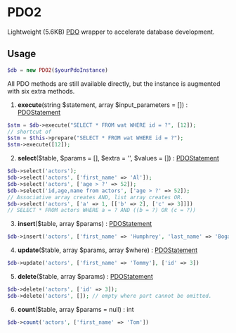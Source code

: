 
# PDO2

Lightweight (5.6KB) [PDO](http://php.net/pdo) wrapper to accelerate database development.

## Usage

```php
$db = new PDO2($yourPdoInstance)
```

All PDO methods are still available directly,
but the instance is augmented with six extra methods.

1. **execute**(string $statement, array $input_parameters = []) : [PDOStatement](http://php.net/manual/en/class.pdostatement.php)

```php
$stm = $db->execute("SELECT * FROM wat WHERE id = ?", [12]);
// shortcut of
$stm = $this->prepare("SELECT * FROM wat WHERE id = ?");
$stm->execute([12]);
```
2. **select**($table, $params = [], $extra = '', $values = []) : [PDOStatement](http://php.net/manual/en/class.pdostatement.php)

```php
$db->select('actors');
$db->select('actors', ['first_name' => 'Al']);
$db->select('actors', ['age > ?' => 52]);
$db->select('id,age,name from actors', ['age > ?' => 52]);
// Associative array creates AND, list array creates OR.
$db->select('actors', ['a' => 1, [['b' => 2], ['c' => 3]]])
// SELECT * FROM actors WHERE a = ? AND ((b = ?) OR (c = ?))
```

3. **insert**($table, array $params) : [PDOStatement](http://php.net/manual/en/class.pdostatement.php)

```php
$db->insert('actors', ['first_name' => 'Humphrey', 'last_name' => 'Bogart', 'age' => 57]);
```

4. **update**($table, array $params, array $where) : [PDOStatement](http://php.net/manual/en/class.pdostatement.php)

```php
$db->update('actors', ['first_name' => 'Tommy'], ['id' => 3])
```

5. **delete**($table, array $params) : [PDOStatement](http://php.net/manual/en/class.pdostatement.php)

```php
$db->delete('actors', ['id' => 3]);
$db->delete('actors', []); // empty where part cannot be omitted.
```

6. **count**($table, array $params = null) : int

```php
$db->count('actors', ['first_name' => 'Tom'])
```
